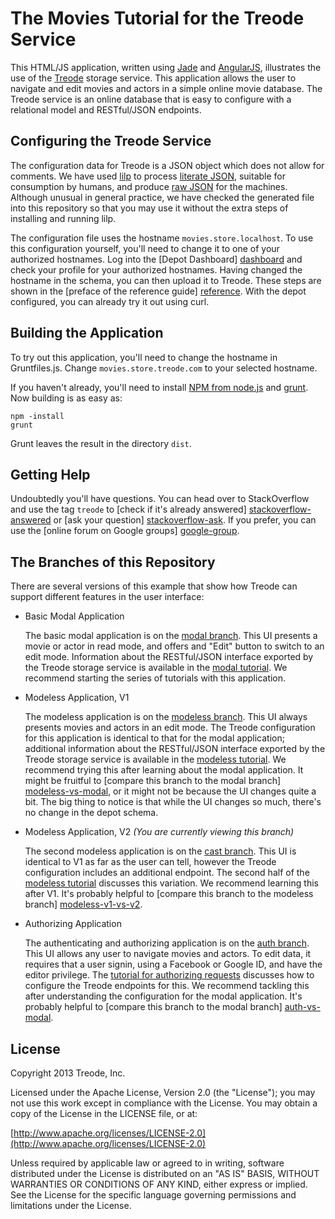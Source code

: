 # The Movies Tutorial for the Treode Service

This HTML/JS application, written using [Jade][jade] and [AngularJS][angular], illustrates the use
of the [Treode][treode] storage service.  This application allows the user to navigate and edit
movies and actors in a simple online movie database.  The Treode service is an online database that
is easy to configure with a relational model and RESTful/JSON endpoints.

## Configuring the Treode Service

The configuration data for Treode is a JSON object which does not allow for comments.  We have used
[lilp][lilp] to process [literate&nbsp;JSON][schema-literate], suitable for consumption by humans,
and produce [raw&nbsp;JSON][schema-json] for the machines.  Although unusual in general practice, we
have checked the generated file into this repository so that you may use it without the extra steps
of installing and running lilp.

The configuration file uses the hostname `movies.store.localhost`.  To use this configuration
yourself, you'll need to change it to one of your authorized hostnames.  Log into the [Depot
Dashboard] [dashboard] and check your profile for your authorized hostnames.  Having changed the
hostname in the schema, you can then upload it to Treode.  These steps are shown in the [preface of
the reference guide] [reference].  With the depot configured, you can already try it out using curl.

## Building the Application

To try out this application, you'll need to change the hostname in Gruntfiles.js.  Change
`movies.store.treode.com` to your selected hostname.

If you haven't already, you'll need to install [NPM&nbsp;from&nbsp;node.js][nodejs-install] and
[grunt][grunt-start].  Now building is as easy as:

    npm -install
    grunt

Grunt leaves the result in the directory `dist`.

## Getting Help

Undoubtedly you'll have questions.  You can head over to StackOverflow and use the tag `treode` to
[check if it's already answered] [stackoverflow-answered] or [ask your question]
[stackoverflow-ask].  If you prefer, you can use the [online forum on Google groups] [google-group].

## The Branches of this Repository

There are several versions of this example that show how Treode can support different features in
the user interface:

* Basic Modal Application

  The basic modal application is on the [modal branch][source-modal].  This UI presents a movie or
  actor in read mode, and offers and "Edit" button to switch to an edit mode.  Information about the
  RESTful/JSON interface exported by the Treode storage service is available in the
  [modal&nbsp;tutorial][tutorial-modal].  We recommend starting the series of tutorials with this
  application.

* Modeless Application, V1

  The modeless application is on the [modeless branch][source-modeless].  This UI always presents
  movies and actors in an edit mode.  The Treode configuration for this application is identical to
  that for the modal application; additional information about the RESTful/JSON interface exported
  by the Treode storage service is available in the [modeless&nbsp;tutorial][tutorial-modeless].  We
  recommend trying this after learning about the modal application.  It might be fruitful to
  [compare this branch to the modal branch] [modeless-vs-modal], or it might not be because the UI
  changes quite a bit.  The big thing to notice is that while the UI changes so much, there's no
  change in the depot schema.

* Modeless Application, V2 *(You are currently viewing this branch)*

  The second modeless application is on the [cast branch][source-cast].  This UI is identical to V1
  as far as the user can tell, however the Treode configuration includes an additional endpoint.
  The second half of the [modeless&nbsp;tutorial][tutorial-modeless] discusses this variation.  We
  recommend learning this after V1.  It's probably helpful to [compare this branch to the modeless
  branch] [modeless-v1-vs-v2].

* Authorizing Application

  The authenticating and authorizing application is on the [auth branch][source-auth].  This UI
  allows any user to navigate movies and actors.  To edit data, it requires that a user signin,
  using a Facebook or Google ID, and have the editor privilege.  The [tutorial for authorizing
  requests][tutorial-auth] discusses how to configure the Treode endpoints for this.  We recommend
  tackling this after understanding the configuration for the modal application.  It's probably
  helpful to [compare this branch to the modal branch] [auth-vs-modal].

## License

Copyright 2013 Treode, Inc.

Licensed under the Apache License, Version 2.0 (the "License");
you may not use this work except in compliance with the License.
You may obtain a copy of the License in the LICENSE file, or at:

  [http://www.apache.org/licenses/LICENSE-2.0](http://www.apache.org/licenses/LICENSE-2.0)

Unless required by applicable law or agreed to in writing, software
distributed under the License is distributed on an "AS IS" BASIS,
WITHOUT WARRANTIES OR CONDITIONS OF ANY KIND, either express or implied.
See the License for the specific language governing permissions and
limitations under the License.

[angular]: http://angularjs.org/ "AngularJS"
[auth-vs-modal]: https://github.com/Treode/movies-example/compare/modal;master...auth/master "Modal vs Auth"
[dashboard]: https://dashboard.treode.com "Depot Dashboard"
[google-group]: https://groups.google.com/forum/?fromgroups#!forum/treode-users "Google Group for Treode"
[grunt-start]: http://gruntjs.com/getting-started "Getting started with grunt"
[jade]: http://jade-lang.com/ "Jade Language"
[lilp]: https://github.com/mikaa123/lilp "Lightweight Literate Programming"
[modeless-vs-modal]: https://github.com/Treode/movies-example/compare/modal;master...modeless;master "Modal vs Modeless"
[modeless-v1-vs-v2]: https://github.com/Treode/movies-example/compare/modeless;master...cast/master "Modeless V1 vs V2"
[nodejs-install]: http://nodejs.org/download/ "Install node.js and npm"
[reference]: http://treode.com/reference#upload "Uploading a Depot Schema"
[schema-json]: movies-schema.json "The JSON configuration for Treode"
[schema-literate]: movies-schema.json.md "The literate configuration for Treode"
[source-auth]: https://github.com/Treode/movies-example/tree/auth/master "Source for authenticating and authorizing example"
[source-cast]: https://github.com/Treode/movies-example/tree/cast/master "Source for cast example"
[source-modal]: https://github.com/Treode/movies-example "Source for modal example"
[source-modeless]: https://github.com/Treode/movies-example/tree/modeless/master "Source for modeless example"
[stackoverflow-answered]: http://stackoverflow.com/questions/tagged/treode "See questions about Treode on StackOverflow"
[stackoverflow-ask]: http://stackoverflow.com/questions/ask?tags=treode "Post a question about Treode on StackOverflow"
[treode]: http://treode.com "Treode"
[tutorial-auth]: http://treode.com/tutorial/authorize.html "Tutorial for authenticating and authorizing example"
[tutorial-modal]: http://treode.com/tutorial "Tutorial for modal example"
[tutorial-modeless]: http://treode.com/tutorial/modeless.html "Tutorial for modeless example"
